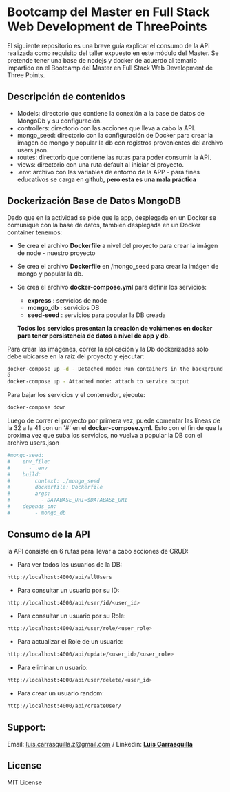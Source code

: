 # Bootcamp del Master en Full Stack Web Development de ThreePoints

El siguiente repositorio es una breve guía explicar el consumo de la API realizada como requisito del taller expuesto en este módulo del Master.
Se pretende tener una base de nodejs y docker de acuerdo al temario impartido en el Bootcamp del Master en Full Stack Web Development de Three Points.

## Descripción de contenidos

* Models: directorio que contiene la conexión a la base de datos de MongoDb y su configuración.
* controllers: directorio con las acciones que lleva a cabo la API.
* mongo_seed: directorio con la configuración de Docker para crear la imagen de mongo y popular la db con registros provenientes 
  del archivo users.json.
* routes: directorio que contiene las rutas para poder consumir la API.
* views: directorio con una ruta default al iniciar el proyecto.
* .env: archivo con las variables de entorno de la APP - para fines educativos se carga en github, **pero esta es una mala práctica**

## Dockerización Base de Datos MongoDB

Dado que en la actividad se pide que la app, desplegada en un Docker se comunique con la base de datos, también desplegada en un Docker container tenemos:

* Se crea el archivo **Dockerfile** a nivel del proyecto para crear la imágen de node - nuestro proyecto
* Se crea el archivo **Dockerfile** en /mongo_seed para crear la imágen de mongo y popular la db.
* Se crea el archivo **docker-compose.yml** para definir los servicios:
    - **express** : servicios de node
    - **mongo_db** : servicios DB
    - **seed-seed** : servicios para popular la DB creada
    
    **Todos los servicios presentan la creación de volúmenes en docker para tener persistencia de datos a nivel de app y db.**

Para crear las imágenes, correr la aplicación y la Db dockerizadas sólo debe ubicarse en la raíz del proyecto y ejecutar:
```bash
docker-compose up -d - Detached mode: Run containers in the background
ó
docker-compose up - Attached mode: attach to service output
```

Para bajar los servicios y el contenedor, ejecute:
```bash
docker-compose down
```

Luego de correr el proyecto por primera vez, puede comentar las líneas de la 32 a la 41 con un '#' en el **docker-compose.yml**.
Esto con el fin de que la proxima vez que suba los servicios, no vuelva a popular la DB con el archivo users.json
```bash
#mongo-seed:
#    env_file:
#      - .env
#    build:
#        context: ./mongo_seed
#        dockerfile: Dockerfile
#        args:
#          - DATABASE_URI=$DATABASE_URI
#    depends_on:
#        - mongo_db
```

## Consumo de la API

la API consiste en 6 rutas para llevar a cabo acciones de CRUD:

* Para ver todos los usuarios de la DB:
```bash
http://localhost:4000/api/allUsers
```

* Para consultar un usuario por su ID:
```bash
http://localhost:4000/api/user/id/<user_id>
```

* Para consultar un usuario por su Role:
```bash
http://localhost:4000/api/user/role/<user_role>
```

* Para actualizar el Role de un usuario:
```bash
http://localhost:4000/api/update/<user_id>/<user_role>
```

* Para eliminar un usuario:
```bash
http://localhost:4000/api/user/delete/<user_id>
```

* Para crear un usuario random:
```bash
http://localhost:4000/api/createUser/
```

## Support:
Email: <luis.carrasquilla.z@gmail.com> / 
Linkedin: **[Luis Carrasquilla](https://www.linkedin.com/in/luis-carrasquilla/)** 


## License
MIT License


